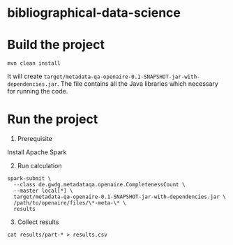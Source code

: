 # bibliographical-data-science

# Build the project

```
mvn clean install
```

It will create `target/metadata-qa-openaire-0.1-SNAPSHOT-jar-with-dependencies.jar`. The file contains all the Java libraries which necessary for running the code.

# Run the project

1. Prerequisite

Install Apache Spark

2. Run calculation

```
spark-submit \
  --class de.gwdg.metadataqa.openaire.CompletenessCount \
  --master local[*] \
  target/metadata-qa-openaire-0.1-SNAPSHOT-jar-with-dependencies.jar \
  /path/to/openaire/files/\*-meta-\* \
  results
```

3. Collect results

```
cat results/part-* > results.csv
```
